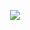 
<p align="center"><img src="https://komarev.com/ghpvc/?username=Ihabia&label=　　　　૮˶•ﻌ•˶ა　　　　&color=9dafaf&style=flat"/> 
